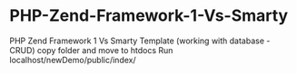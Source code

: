 # PHP-Zend-Framework-1-Vs-Smarty
PHP Zend Framework 1 Vs Smarty Template (working with database - CRUD)
copy folder and move to htdocs
Run
localhost/newDemo/public/index/
